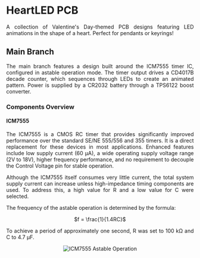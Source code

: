 # HeartLED PCB

<p align="justify">A collection of Valentine's Day-themed PCB designs featuring LED animations in the shape of a heart. Perfect for pendants or keyrings!</p>

## Main Branch

<p align="justify">The main branch features a design built around the ICM7555 timer IC, configured in astable operation mode. The timer output drives a CD4017B decade counter, which sequences through LEDs to create an animated pattern. Power is supplied by a CR2032 battery through a TPS6122 boost converter.</p>

### Components Overview

#### ICM7555

<p align="justify">The ICM7555 is a CMOS RC timer that provides significantly improved performance over the standard SE/NE 555/556 and 355 timers. It is a direct replacement for these devices in most applications. Enhanced features include low supply current (60 μA), a wide operating supply voltage range (2V to 18V), higher frequency performance, and no requirement to decouple the Control Voltage pin for stable operation.</p> 

<p align="justify">Although the ICM7555 itself consumes very little current, the total system supply current can increase unless high-impedance timing components are used. To address this, a high value for R and a low value for C were selected.</p> 

<p align="justify">The frequency of the astable operation is determined by the formula:</p> 

<div align="center">
  $f = \frac{1}{1.4RC}$
</div>

<p align="justify">To achieve a period of approximately one second, R was set to 100 kΩ and C to 4.7 μF.</p> 

<p align="center">
  <img src="https://github.com/user-attachments/assets/de4c9fd7-8dc7-401c-b42b-5cd8ceac5797" alt = "ICM7555 Astable Operation"/>
</p>

